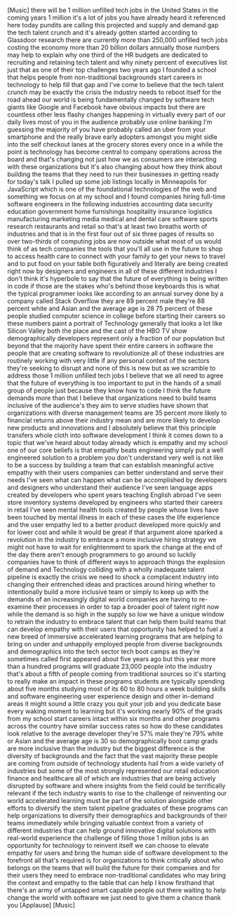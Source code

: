 
[Music]
there will be 1 million unfilled tech
jobs in the United States in the coming
years 1 million it&#39;s a lot of jobs you
have already heard it referenced here
today pundits are calling this projected
and supply and demand gap the tech
talent crunch and it&#39;s already gotten
started
according to Glassdoor research there
are currently more than 250,000 unfilled
tech jobs costing the economy more than
20 billion dollars annually those
numbers may help to explain why one
third of the HR budgets are dedicated to
recruiting and retaining tech talent and
why ninety percent of executives list
just that as one of their top challenges
two years ago I founded a school that
helps people from non-traditional
backgrounds start careers in technology
to help fill that gap and I&#39;ve come to
believe that the tech talent crunch may
be exactly the crisis the industry needs
to reboot itself for the road ahead
our world is being fundamentally changed
by software tech giants like Google and
Facebook have obvious impacts but there
are countless other less flashy changes
happening in virtually every part of our
daily lives most of you in the audience
probably use online banking I&#39;m guessing
the majority of you have probably called
an uber from your smartphone and the
really brave early adopters amongst you
might sidle into the self checkout lanes
at the grocery stores every once in a
while the point is technology has become
central to company operations across the
board and that&#39;s changing not just how
we as consumers are interacting with
these organizations but it&#39;s also
changing about how they think about
building the teams that they need to run
their businesses in getting ready for
today&#39;s talk I pulled up some job
listings locally in Minneapolis for
JavaScript which is one of the
foundational technologies of the web and
something we focus on at my school and I
found companies hiring full-time
software engineers in the following
industries accounting data security
education government home furnishings
hospitality insurance logistics
manufacturing marketing media medical
and dental care software sports research
restaurants and retail so that&#39;s at
least two breaths worth of industries
and that is in the first four out of six
three pages of results so over
two-thirds of computing jobs are now
outside what most of us would think of
as tech companies the tools that you&#39;ll
all use in the future to shop to access
health care to connect with your family
to get your news to travel and to put
food on your table both figuratively and
literally are being created right now by
designers and engineers in all of these
different industries I don&#39;t think it&#39;s
hyperbole to say that the future of
everything is being written in code if
those are the stakes who&#39;s behind those
keyboards this is what the typical
programmer looks like according to an
annual survey done by a company called
Stack Overflow
they are 89 percent male they&#39;re 88
percent white and Asian and the average
age is 28 75 percent of these people
studied computer science in college
before starting their careers so these
numbers paint a portrait of Technology
generally that looks a lot like Silicon
Valley
both the place and the cast of the HBO
TV show demographically developers
represent only a fraction of our
population but beyond that the majority
have spent their entire careers in
software the people that are creating
software to revolutionize all of these
industries are routinely working with
very little if any personal context of
the sectors they&#39;re seeking to disrupt
and none of this is new but as we
scramble to address those 1 million
unfilled tech jobs I believe that we all
need to agree that the future of
everything is too important to put in
the hands of a small group of people
just because they know how to code
I think the future demands more than
that I believe that organizations need
to build teams inclusive of the
audience&#39;s they aim to serve studies
have shown that organizations with
diverse management teams are 35 percent
more likely to financial returns above
their industry mean and are more likely
to develop new products and innovations
and I absolutely believe that this
principle transfers whole cloth into
software development I think it comes
down to a topic that we&#39;ve heard about
today already which is empathy and my
school one of our core beliefs is that
empathy beats engineering simply put a
well engineered solution to a problem
you don&#39;t understand very well is not
like
to be a success by building a team that
can establish meaningful active empathy
with their users companies can better
understand and serve their needs I&#39;ve
seen what can happen what can be
accomplished by developers and designers
who understand their audience I&#39;ve seen
language apps created by developers who
spent years teaching English abroad I&#39;ve
seen store inventory systems developed
by engineers who started their careers
in retail I&#39;ve seen mental health tools
created by people whose lives have been
touched by mental illness in each of
these cases the life experience and the
user empathy led to a better product
developed more quickly and for lower
cost and while it would be great if that
argument alone sparked a revolution in
the industry to embrace a more inclusive
hiring strategy we might not have to
wait for enlightenment to spark the
change at the end of the day there
aren&#39;t enough programmers to go around
so luckily companies have to think of
different ways to approach things
the explosion of demand and Technology
colliding with a wholly inadequate
talent pipeline is exactly the crisis we
need to shock a complacent industry into
changing their entrenched ideas and
practices around hiring whether to
intentionally build a more inclusive
team or simply to keep up with the
demands of an increasingly digital world
companies are having to re-examine their
processes in order to tap a broader pool
of talent right now while the demand is
so high in the supply so low we have a
unique window to retrain the industry to
embrace talent that can help them build
teams that can develop empathy with
their users that opportunity has helped
to fuel a new breed of immersive
accelerated learning programs that are
helping to bring on under and unhappily
employed people from diverse backgrounds
and demographics into the tech sector
tech boot camps as they&#39;re sometimes
called first appeared about five years
ago but this year more than a hundred
programs will graduate 23,000 people
into the industry that&#39;s about a fifth
of people coming from traditional
sources so it&#39;s starting to really make
an impact in these programs students are
typically spending about five months
studying most of its 60 to 80 hours a
week building skills and software
engineering user experience design and
other in-demand areas it might sound a
little crazy you quit your job and you
dedicate base
every waking moment to learning but it&#39;s
working nearly 90% of the grads from my
school start careers intact within six
months and other programs across the
country have similar success rates so
how do these candidates look relative to
the average developer they&#39;re 57% male
they&#39;re 79% white or Asian and the
average age is 30 so demographically
boot camp grads are more inclusive than
the industry but the biggest difference
is the diversity of backgrounds and the
fact that the vast majority these people
are coming from outside of technology
students hail from a wide variety of
industries but some of the most strongly
represented our retail education finance
and healthcare all of which are
industries that are being actively
disrupted by software and where insights
from the field could be terrifically
relevant if the tech industry wants to
rise to the challenge of reinventing our
world accelerated learning must be part
of the solution alongside other efforts
to diversify the stem talent pipeline
graduates of these programs can help
organizations to diversify their
demographics and backgrounds of their
teams immediately while bringing
valuable context from a variety of
different industries that can help
ground innovative digital solutions with
real-world experience the challenge of
filling those 1 million jobs is an
opportunity for technology to reinvent
itself we can choose to elevate empathy
for users and bring the human side of
software development to the forefront
all that&#39;s required is for organizations
to think critically about who belongs on
the teams that will build the future for
their companies and for their users they
need to embrace non-traditional
candidates who may bring the context and
empathy to the table that can help I
know firsthand that there&#39;s an army of
untapped smart capable people out there
waiting to help change the world with
software we just need to give them a
chance thank you
[Applause]
[Music]
